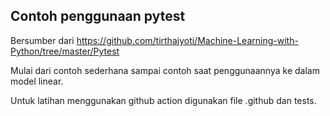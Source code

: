 ## Contoh penggunaan pytest

Bersumber dari https://github.com/tirthajyoti/Machine-Learning-with-Python/tree/master/Pytest

Mulai dari contoh sederhana sampai contoh saat penggunaannya ke dalam model linear.

Untuk latihan menggunakan github action digunakan file .github dan tests.